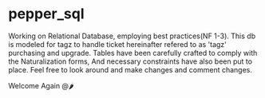 # pepper_sql
Working on Relational Database, employing best practices(NF 1-3). 
This db is modeled for tagz to handle ticket hereinafter refered to as 'tagz' purchasing and upgrade.
Tables have been carefully crafted to comply with the Naturalization forms,
And necessary constraints have also been put to place.
Feel free to look around and make changes and comment changes.

Welcome Again @🌶
